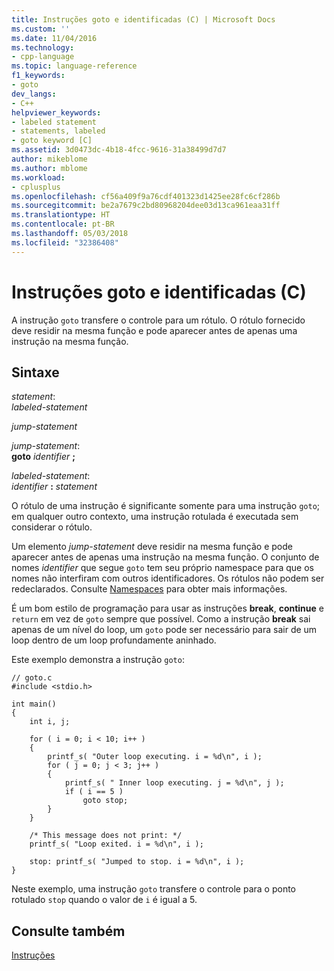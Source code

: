 ```yaml
---
title: Instruções goto e identificadas (C) | Microsoft Docs
ms.custom: ''
ms.date: 11/04/2016
ms.technology:
- cpp-language
ms.topic: language-reference
f1_keywords:
- goto
dev_langs:
- C++
helpviewer_keywords:
- labeled statement
- statements, labeled
- goto keyword [C]
ms.assetid: 3d0473dc-4b18-4fcc-9616-31a38499d7d7
author: mikeblome
ms.author: mblome
ms.workload:
- cplusplus
ms.openlocfilehash: cf56a409f9a76cdf401323d1425ee28fc6cf286b
ms.sourcegitcommit: be2a7679c2bd80968204dee03d13ca961eaa31ff
ms.translationtype: HT
ms.contentlocale: pt-BR
ms.lasthandoff: 05/03/2018
ms.locfileid: "32386408"
---
```

# <a name="goto-and-labeled-statements-c"></a>Instruções goto e identificadas (C)
A instrução `goto` transfere o controle para um rótulo. O rótulo fornecido deve residir na mesma função e pode aparecer antes de apenas uma instrução na mesma função.  
  
## <a name="syntax"></a>Sintaxe  
 *statement*:  
 *labeled-statement*  
  
 *jump-statement*  
  
 *jump-statement*:  
 **goto**  *identifier*  **;**  
  
 *labeled-statement*:  
 *identifier*  **:**  *statement*  
  
 O rótulo de uma instrução é significante somente para uma instrução `goto`; em qualquer outro contexto, uma instrução rotulada é executada sem considerar o rótulo.  
  
 Um elemento *jump-statement* deve residir na mesma função e pode aparecer antes de apenas uma instrução na mesma função. O conjunto de nomes *identifier* que segue `goto` tem seu próprio namespace para que os nomes não interfiram com outros identificadores. Os rótulos não podem ser redeclarados. Consulte [Namespaces](../c-language/name-spaces.md) para obter mais informações.  
  
 É um bom estilo de programação para usar as instruções **break**, **continue** e `return` em vez de `goto` sempre que possível. Como a instrução **break** sai apenas de um nível do loop, um `goto` pode ser necessário para sair de um loop dentro de um loop profundamente aninhado.  
  
 Este exemplo demonstra a instrução `goto`:  
  
```  
// goto.c  
#include <stdio.h>  
  
int main()  
{  
    int i, j;  
  
    for ( i = 0; i < 10; i++ )  
    {  
        printf_s( "Outer loop executing. i = %d\n", i );  
        for ( j = 0; j < 3; j++ )  
        {  
            printf_s( " Inner loop executing. j = %d\n", j );  
            if ( i == 5 )  
                goto stop;  
        }  
    }  
  
    /* This message does not print: */  
    printf_s( "Loop exited. i = %d\n", i );  
  
    stop: printf_s( "Jumped to stop. i = %d\n", i );  
}  
```  
  
 Neste exemplo, uma instrução `goto` transfere o controle para o ponto rotulado `stop` quando o valor de `i` é igual a 5.  
  
## <a name="see-also"></a>Consulte também  
 [Instruções](../c-language/statements-c.md)